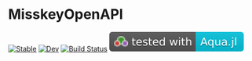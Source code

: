 # MisskeyOpenAPI

[![Stable](https://img.shields.io/badge/docs-stable-blue.svg)](https://qwjyh.github.io/MisskeyOpenAPI.jl/stable/)
[![Dev](https://img.shields.io/badge/docs-dev-blue.svg)](https://qwjyh.github.io/MisskeyOpenAPI.jl/dev/)
[![Build Status](https://github.com/qwjyh/MisskeyOpenAPI.jl/actions/workflows/CI.yml/badge.svg?branch=main)](https://github.com/qwjyh/MisskeyOpenAPI.jl/actions/workflows/CI.yml?query=branch%3Amain)
[![Aqua](https://raw.githubusercontent.com/JuliaTesting/Aqua.jl/master/badge.svg)](https://github.com/JuliaTesting/Aqua.jl)
